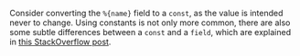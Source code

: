 Consider converting the `%{name}` field to a `const`, as the value is intended never to change. Using constants is not only more common, there are also some subtle differences between a `const` and a `field`, which are explained in [this StackOverflow post](https://stackoverflow.com/questions/755685/static-readonly-vs-const#755693).
